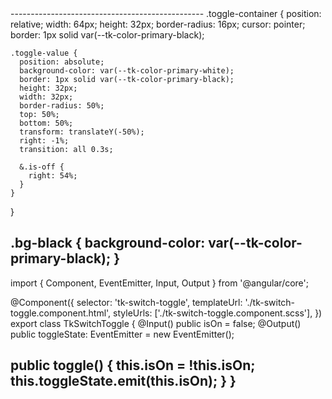 <div class="toggle-container" 
    (click)="toggle()"
    [class.bg-white]="!isOn"
    [class.bg-black]="isOn"
>
  <div class="toggle-value" [class.is-off]="!isOn"></div>
</div>
------------------------------------------------
.toggle-container {
    position: relative;
    width: 64px;
    height: 32px;
    border-radius: 16px;
    cursor: pointer;
    border: 1px solid var(--tk-color-primary-black);

    .toggle-value {
      position: absolute;
      background-color: var(--tk-color-primary-white);
      border: 1px solid var(--tk-color-primary-black);
      height: 32px;
      width: 32px;
      border-radius: 50%;
      top: 50%;
      bottom: 50%;
      transform: translateY(-50%);
      right: -1%;
      transition: all 0.3s;
  
      &.is-off {
        right: 54%;
      }
    }
}

.bg-black {
    background-color: var(--tk-color-primary-black);
}
----------------------------
import { Component, EventEmitter, Input, Output } from '@angular/core';

@Component({
  selector: 'tk-switch-toggle',
  templateUrl: './tk-switch-toggle.component.html',
  styleUrls: ['./tk-switch-toggle.component.scss'],
})
export class TkSwitchToggle {
  @Input() public isOn = false;
  @Output() public toggleState: EventEmitter<boolean> = new EventEmitter();

  public toggle() {
    this.isOn = !this.isOn;
    this.toggleState.emit(this.isOn);
  }
}
----------------------------
